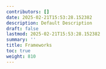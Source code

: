 ```yaml
---
contributors: []
date: 2025-02-21T15:53:28.152382
description: Default Description
draft: false
lastmod: 2025-02-21T15:53:28.152382
summary: ''
title: Frameworks
toc: true
weight: 810
---
```



